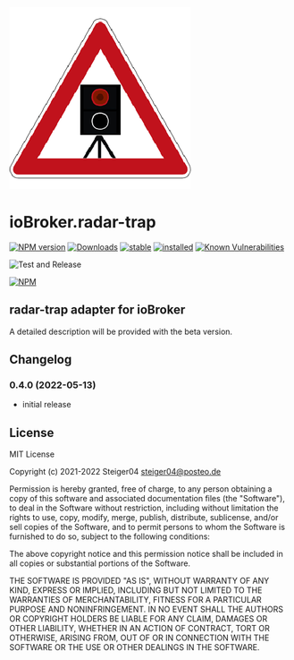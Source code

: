 ![Logo](public/radar-trap.png)
# ioBroker.radar-trap

[![NPM version](http://img.shields.io/npm/v/iobroker.radar-trap.svg)](https://www.npmjs.com/package/radar-trap)
[![Downloads](https://img.shields.io/npm/dm/iobroker.radar-trap.svg)](https://www.npmjs.com/package/iobroker.radar-trap)
[![stable](http://iobroker.live/badges/radar-trap-stable.svg)](http://iobroker.live/badges/radar-trap-stable.svg)
[![installed](http://iobroker.live/badges/radar-trap-installed.svg)](http://iobroker.live/badges/radar-trap-installed.svg)
[![Known Vulnerabilities](https://snyk.io/test/github/steiger04/ioBroker.radar-trap/badge.svg)](https://snyk.io/test/github/steiger04/ioBroker.radar-trap)

![Test and Release](https://github.com/steiger04/ioBroker.radar-trap/workflows/Test%20and%20Release/badge.svg)

[![NPM](https://nodei.co/npm/iobroker.radar-trap.png?downloads=true)](https://nodei.co/npm/iobroker.radar-trap/)


## radar-trap adapter for ioBroker
A detailed description will be provided with the beta version.

## Changelog
### 0.4.0 (2022-05-13)
* initial release

## License
MIT License

Copyright (c) 2021-2022 Steiger04 <steiger04@posteo.de>

Permission is hereby granted, free of charge, to any person obtaining a copy
of this software and associated documentation files (the "Software"), to deal
in the Software without restriction, including without limitation the rights
to use, copy, modify, merge, publish, distribute, sublicense, and/or sell
copies of the Software, and to permit persons to whom the Software is
furnished to do so, subject to the following conditions:

The above copyright notice and this permission notice shall be included in all
copies or substantial portions of the Software.

THE SOFTWARE IS PROVIDED "AS IS", WITHOUT WARRANTY OF ANY KIND, EXPRESS OR
IMPLIED, INCLUDING BUT NOT LIMITED TO THE WARRANTIES OF MERCHANTABILITY,
FITNESS FOR A PARTICULAR PURPOSE AND NONINFRINGEMENT. IN NO EVENT SHALL THE
AUTHORS OR COPYRIGHT HOLDERS BE LIABLE FOR ANY CLAIM, DAMAGES OR OTHER
LIABILITY, WHETHER IN AN ACTION OF CONTRACT, TORT OR OTHERWISE, ARISING FROM,
OUT OF OR IN CONNECTION WITH THE SOFTWARE OR THE USE OR OTHER DEALINGS IN THE
SOFTWARE.

